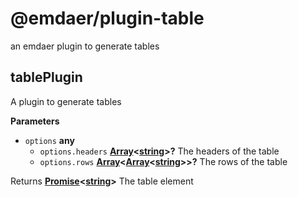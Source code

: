 <!--
  This file was generated by emdaer

  Its template can be found at .emdaer/README.emdaer.md
-->

# @emdaer/plugin-table

an emdaer plugin to generate tables

<!-- Generated by documentation.js. Update this documentation by updating the source code. -->

## tablePlugin

A plugin to generate tables

**Parameters**

-   `options` **any** 
    -   `options.headers` **[Array](https://developer.mozilla.org/en-US/docs/Web/JavaScript/Reference/Global_Objects/Array)&lt;[string](https://developer.mozilla.org/en-US/docs/Web/JavaScript/Reference/Global_Objects/String)>?** The headers of the table
    -   `options.rows` **[Array](https://developer.mozilla.org/en-US/docs/Web/JavaScript/Reference/Global_Objects/Array)&lt;[Array](https://developer.mozilla.org/en-US/docs/Web/JavaScript/Reference/Global_Objects/Array)&lt;[string](https://developer.mozilla.org/en-US/docs/Web/JavaScript/Reference/Global_Objects/String)>>?** The rows of the table

Returns **[Promise](https://developer.mozilla.org/en-US/docs/Web/JavaScript/Reference/Global_Objects/Promise)&lt;[string](https://developer.mozilla.org/en-US/docs/Web/JavaScript/Reference/Global_Objects/String)>** The table element

